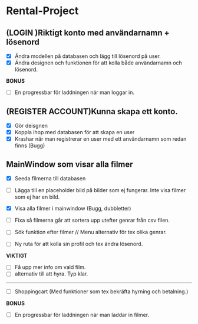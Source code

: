 # Rental-Project 



## (LOGIN )Riktigt konto med användarnamn + lösenord 
- [x] Ändra modellen på databasen och lägg till lösenord på user.
- [x] Ändra designen och funktionen för att kolla både användarnamn och lösenord.

**BONUS**
- [ ] En progressbar för laddningen när man loggar in.

## (REGISTER ACCOUNT)Kunna skapa ett konto. 
- [x] Gör deisgnen
- [x] Koppla ihop med databasen för att skapa en user
- [x] Krashar när man registrerar en user med ett användarnamn som redan finns (Bugg)

## MainWindow som visar alla filmer 
- [x] Seeda filmerna till databasen
- [ ] Lägga till en placeholder bild på bilder som ej fungerar. Inte visa filmer som ej har en bild.
- [x] Visa alla filmer i mainwindow (Bugg, dubbletter)
- [ ] Fixa så filmerna går att sortera upp utefter genrar från csv filen.
- [ ] Sök funktion efter filmer // Menu alternativ för tex olika genrar. 

- [ ] Ny ruta för att kolla sin profil och tex ändra lösenord. 

**VIKTIGT**
- [ ] Få upp mer info om vald film.
- [ ] alternativ till att hyra. Typ klar.
-------------
- [ ] Shoppingcart (Med funktioner som tex bekräfta hyrning och betalning.)

**BONUS**
- [ ] En progressbar för laddningen när man laddar in filmer.

